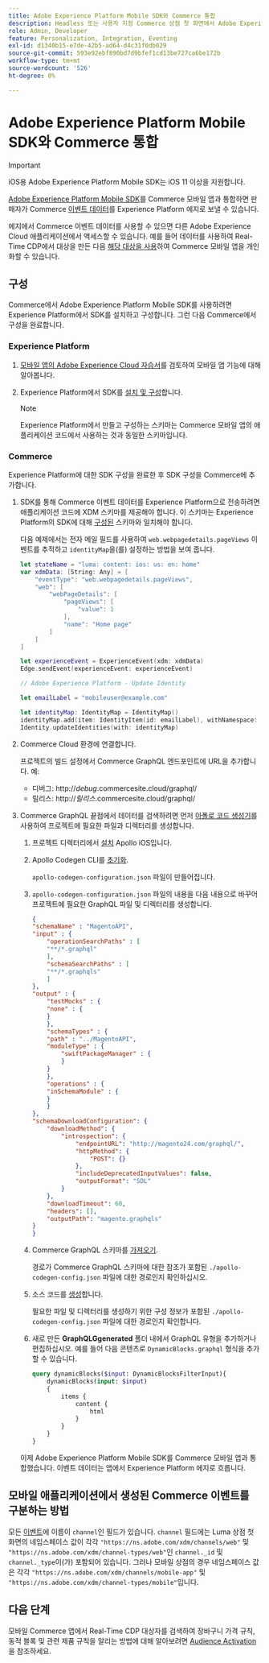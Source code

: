 ```yaml
---
title: Adobe Experience Platform Mobile SDK와 Commerce 통합
description: Headless 또는 사용자 지정 Commerce 상점 첫 화면에서 Adobe Experience Platform Mobile SDK를 사용하는 방법에 대해 알아봅니다.
role: Admin, Developer
feature: Personalization, Integration, Eventing
exl-id: d1340b15-e7de-42b5-ad64-d4c31f0db029
source-git-commit: 593e92ebf890bd7d9bfef1cd13be727ca6be172b
workflow-type: tm+mt
source-wordcount: '526'
ht-degree: 0%

---
```


# Adobe Experience Platform Mobile SDK와 Commerce 통합

>[!IMPORTANT]
>
>iOS용 Adobe Experience Platform Mobile SDK는 iOS 11 이상을 지원합니다.

[Adobe Experience Platform Mobile SDK](https://developer.adobe.com/client-sdks/home/)를 Commerce 모바일 앱과 통합하면 판매자가 Commerce [이벤트 데이터](events.md)를 Experience Platform 에지로 보낼 수 있습니다.

에지에서 Commerce 이벤트 데이터를 사용할 수 있으면 다른 Adobe Experience Cloud 애플리케이션에서 액세스할 수 있습니다. 예를 들어 데이터를 사용하여 Real-Time CDP에서 대상을 만든 다음 [해당 대상을 사용](https://experienceleague.adobe.com/docs/commerce-admin/customers/audience-activation.html)하여 Commerce 모바일 앱을 개인화할 수 있습니다.

## 구성

Commerce에서 Adobe Experience Platform Mobile SDK를 사용하려면 Experience Platform에서 SDK를 설치하고 구성합니다. 그런 다음 Commerce에서 구성을 완료합니다.

### Experience Platform

1. [모바일 앱의 Adobe Experience Cloud 자습서](https://experienceleague.adobe.com/docs/platform-learn/implement-mobile-sdk/overview.html)를 검토하여 모바일 앱 기능에 대해 알아봅니다.

1. Experience Platform에서 SDK를 [설치 및 구성](https://developer.adobe.com/client-sdks/documentation/getting-started/)합니다.

   >[!NOTE]
   >
   >Experience Platform에서 만들고 구성하는 스키마는 Commerce 모바일 앱의 애플리케이션 코드에서 사용하는 것과 동일한 스키마입니다.

### Commerce

Experience Platform에 대한 SDK 구성을 완료한 후 SDK 구성을 Commerce에 추가합니다.

1. SDK를 통해 Commerce 이벤트 데이터를 Experience Platform으로 전송하려면 애플리케이션 코드에 XDM 스키마를 제공해야 합니다. 이 스키마는 Experience Platform의 SDK에 대해 [구성된](https://developer.adobe.com/client-sdks/home/getting-started/set-up-schemas-and-datasets/) 스키마와 일치해야 합니다.

   다음 예제에서는 전자 메일 필드를 사용하여 `web.webpagedetails.pageViews` 이벤트를 추적하고 `identityMap`을(를) 설정하는 방법을 보여 줍니다.

   ```swift
   let stateName = "luma: content: ios: us: en: home"
   var xdmData: [String: Any] = [
       "eventType": "web.webpagedetails.pageViews",
       "web": [
           "webPageDetails": [
               "pageViews": [
                   "value": 1
               ],
               "name": "Home page"
           ]
       ]
   ]
   
   let experienceEvent = ExperienceEvent(xdm: xdmData)
   Edge.sendEvent(experienceEvent: experienceEvent)
   
   // Adobe Experience Platform - Update Identity
   
   let emailLabel = "mobileuser@example.com"
   
   let identityMap: IdentityMap = IdentityMap()
   identityMap.add(item: IdentityItem(id: emailLabel), withNamespace: "Email")
   Identity.updateIdentities(with: identityMap)
   ```

1. Commerce Cloud 환경에 연결합니다.

   프로젝트의 빌드 설정에서 Commerce GraphQL 엔드포인트에 URL을 추가합니다. 예:

   - 디버그: http://_debug_.commercesite.cloud/graphql/
   - 릴리스: http://_릴리스_.commercesite.cloud/graphql/

1. Commerce GraphQL 끝점에서 데이터를 검색하려면 먼저 [아폴로 코드 생성기](https://www.apollographql.com/docs/ios/)를 사용하여 프로젝트에 필요한 파일과 디렉터리를 생성합니다.

   1. 프로젝트 디렉터리에서 [설치](https://www.apollographql.com/docs/ios/get-started#1-install-the-apollo-frameworks) Apollo iOS입니다.

   1. Apollo Codegen CLI를 [초기화](https://www.apollographql.com/docs/ios/code-generation/codegen-cli/#initialize).

      `apollo-codegen-configuration.json` 파일이 만들어집니다.

   1. `apollo-codegen-configuration.json` 파일의 내용을 다음 내용으로 바꾸어 프로젝트에 필요한 GraphQL 파일 및 디렉터리를 생성합니다.

      ```json
      {
      "schemaName" : "MagentoAPI",
      "input" : {
          "operationSearchPaths" : [
          "**/*.graphql"
          ],
          "schemaSearchPaths" : [
          "**/*.graphqls"
          ]
      },
      "output" : {
          "testMocks" : {
          "none" : {
          }
          },
          "schemaTypes" : {
          "path" : "../MagentoAPI",
          "moduleType" : {
              "swiftPackageManager" : {
              }
          }
          },
          "operations" : {
          "inSchemaModule" : {
          }
          }
      },
      "schemaDownloadConfiguration": {
          "downloadMethod": {
              "introspection": {
                  "endpointURL": "http://magento24.com/graphql/",
                  "httpMethod": {
                      "POST": {}
                  },
                  "includeDeprecatedInputValues": false,
                  "outputFormat": "SDL"
              }
          },
          "downloadTimeout": 60,
          "headers": [],
          "outputPath": "magento.graphqls"
      }
      }
      ```

   1. Commerce GraphQL 스키마를 [가져오기](https://www.apollographql.com/docs/ios/code-generation/codegen-cli/#fetch-schema).

      경로가 Commerce GraphQL 스키마에 대한 참조가 포함된 `./apollo-codegen-config.json` 파일에 대한 경로인지 확인하십시오.

   1. 소스 코드를 [생성](https://www.apollographql.com/docs/ios/code-generation/codegen-cli/#generate)합니다.

      필요한 파일 및 디렉터리를 생성하기 위한 구성 정보가 포함된 `./apollo-codegen-config.json` 파일에 대한 경로인지 확인합니다.

   1. 새로 만든 **GraphQLGgenerated** 폴더 내에서 GraphQL 유형을 추가하거나 편집하십시오. 예를 들어 다음 콘텐츠로 `DynamicBlocks.graphql` 형식을 추가할 수 있습니다.

      ```graphql
      query dynamicBlocks($input: DynamicBlocksFilterInput){
          dynamicBlocks(input: $input)
          {
              items {
                  content {
                      html
                  }
              }
          }
      }
      ```

   이제 Adobe Experience Platform Mobile SDK를 Commerce 모바일 앱과 통합했습니다. 이벤트 데이터는 앱에서 Experience Platform 에지로 흐릅니다.

## 모바일 애플리케이션에서 생성된 Commerce 이벤트를 구분하는 방법

모든 [이벤트](events.md)에 이름이 `channel`인 필드가 있습니다. `channel` 필드에는 Luma 상점 첫 화면의 네임스페이스 값이 각각 `"https://ns.adobe.com/xdm/channels/web"` 및 `"https://ns.adobe.com/xdm/channel-types/web"`인 `channel._id` 및 `channel._type`이(가) 포함되어 있습니다. 그러나 모바일 상점의 경우 네임스페이스 값은 각각 `"https://ns.adobe.com/xdm/channels/mobile-app"` 및 `"https://ns.adobe.com/xdm/channel-types/mobile"`입니다.

## 다음 단계

모바일 Commerce 앱에서 Real-Time CDP 대상자를 검색하여 장바구니 가격 규칙, 동적 블록 및 관련 제품 규칙을 알리는 방법에 대해 알아보려면 [Audience Activation](https://experienceleague.adobe.com/docs/commerce-admin/customers/audience-activation.html#retrieve-audiences-using-the-adobe-experience-platform-mobile-sdk)을 참조하세요.
